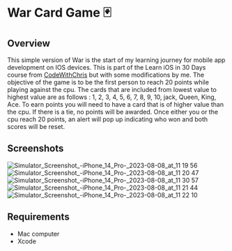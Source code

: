 # War Card Game 🃏

## Overview
This simple version of War is the start of my learning journey for mobile app development on IOS devices. This is part of the Learn iOS in 30 Days course from [CodeWithChris](https://codewithchris.com/) 
but with some modifications by me.
The objective of the game is to be the first person to reach 20 points while playing against the cpu. The cards that are included from lowest value to highest value are as follows :
 1, 2, 3, 4, 5, 6, 7, 8, 9, 10, jack, Queen, King, Ace. To earn points you will need to have a card that is of higher value than the cpu. If there is a tie, no points will be awarded. Once either you or the cpu
 reach 20 points, an alert will pop up indicating who won and both scores will be reset.

## Screenshots
![Simulator_Screenshot_-_iPhone_14_Pro_-_2023-08-08_at_11 19 56](https://github.com/1Pete3/War-Card-Game/assets/75858369/cd699654-1149-4a43-97a3-458908432d39)
![Simulator_Screenshot_-_iPhone_14_Pro_-_2023-08-08_at_11 20 47](https://github.com/1Pete3/War-Card-Game/assets/75858369/15b6fbcb-e98b-425f-8940-fdfdfd9be653)
![Simulator_Screenshot_-_iPhone_14_Pro_-_2023-08-08_at_11 30 57](https://github.com/1Pete3/War-Card-Game/assets/75858369/820555af-bd3f-4946-849e-68a7fff1dbda)
![Simulator_Screenshot_-_iPhone_14_Pro_-_2023-08-08_at_11 21 44](https://github.com/1Pete3/War-Card-Game/assets/75858369/d5e4527d-9c1d-4280-8580-fcaf01e678ad)
![Simulator_Screenshot_-_iPhone_14_Pro_-_2023-08-08_at_11 22 10](https://github.com/1Pete3/War-Card-Game/assets/75858369/88ee3c1e-9f3c-4921-b220-7e75aa566de7)

## Requirements
- Mac computer
- Xcode




